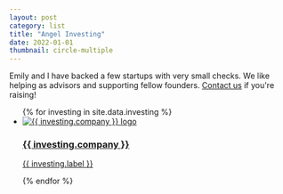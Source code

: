 ```yaml
---
layout: post
category: list
title: "Angel Investing"
date: 2022-01-01
thumbnail: circle-multiple
---
```


Emily and I have backed a few startups with very small checks. We like helping as advisors and supporting fellow founders. <a href="mailto:jahilnbrand@gmail.com">Contact us</a> if you're raising!

<ul class="card-grid card-grid-compact">
	{% for investing in site.data.investing %}
		<li class="compact-card compact-card-medium"><a href="{{ investing.link }}" target="_blank">
			<img src="{{ investing.image }}" alt="{{ investing.company }} logo">
			<h3>{{ investing.company }}</h3>
			<p class="card-secondary">{{ investing.label }}</p>
		</a></li>
	{% endfor %}
</ul>
